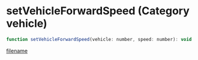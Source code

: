 # setVehicleForwardSpeed (Category vehicle)

```js
function setVehicleForwardSpeed(vehicle: number, speed: number): void
```

[filename](setVehicleForwardSpeed_m.md ':include')